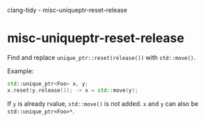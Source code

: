 clang-tidy - misc-uniqueptr-reset-release

</div>

# misc-uniqueptr-reset-release

Find and replace `unique_ptr::reset(release())` with `std::move()`.

Example:

``` c++
std::unique_ptr<Foo> x, y;
x.reset(y.release()); -> x = std::move(y);
```

If `y` is already rvalue, `std::move()` is not added. `x` and `y` can
also be `std::unique_ptr<Foo>*`.
